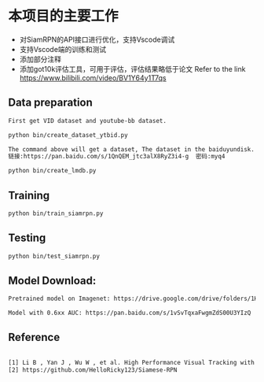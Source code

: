 
# 本项目的主要工作
- 对SiamRPN的API接口进行优化，支持Vscode调试
- 支持Vscode端的训练和测试
- 添加部分注释
- 添加got10k评估工具，可用于评估，评估结果略低于论文
Refer to the link https://www.bilibili.com/video/BV1Y64y1T7qs 

## Data preparation
```bash
First get VID dataset and youtube-bb dataset. 

python bin/create_dataset_ytbid.py 

The command above will get a dataset, The dataset in the baiduyundisk. Use this data to create lmdb.
链接:https://pan.baidu.com/s/1QnQEM_jtc3alX8RyZ3i4-g  密码:myq4

python bin/create_lmdb.py
```
## Training
```bash
python bin/train_siamrpn.py 
```
## Testing
```bash
python bin/test_siamrpn.py 
```

## Model Download:
```bash
Pretrained model on Imagenet: https://drive.google.com/drive/folders/1HJOvl_irX3KFbtfj88_FVLtukMI1GTCR

Model with 0.6xx AUC: https://pan.baidu.com/s/1vSvTqxaFwgmZdS00U3YIzQ  keyword:v91k
```
## Reference
```bash

[1] Li B , Yan J , Wu W , et al. High Performance Visual Tracking with Siamese Region Proposal Network[C]// 2018 IEEE/CVF Conference on Computer Vision and Pattern Recognition (CVPR). IEEE, 2018.
[2] https://github.com/HelloRicky123/Siamese-RPN
```
